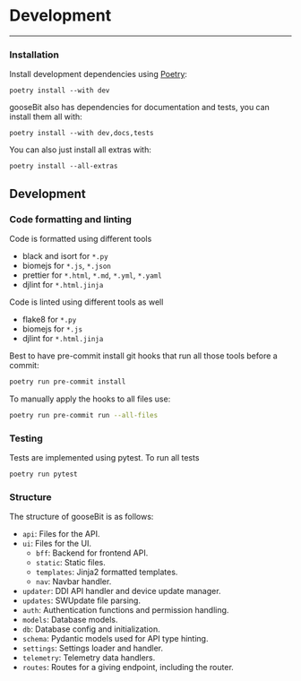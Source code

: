 # Development

---

### Installation

Install development dependencies using [Poetry](https://python-poetry.org/):

```shell
poetry install --with dev
```

gooseBit also has dependencies for documentation and tests, you can install them all with:

```shell
poetry install --with dev,docs,tests
```

You can also just install all extras with:

```shell
poetry install --all-extras
```

## Development

### Code formatting and linting

Code is formatted using different tools

- black and isort for `*.py`
- biomejs for `*.js`, `*.json`
- prettier for `*.html`, `*.md`, `*.yml`, `*.yaml`
- djlint for `*.html.jinja`

Code is linted using different tools as well

- flake8 for `*.py`
- biomejs for `*.js`
- djlint for `*.html.jinja`

Best to have pre-commit install git hooks that run all those tools before a commit:

```bash
poetry run pre-commit install
```

To manually apply the hooks to all files use:

```bash
poetry run pre-commit run --all-files
```

### Testing

Tests are implemented using pytest. To run all tests

```bash
poetry run pytest
```

### Structure

The structure of gooseBit is as follows:

- `api`: Files for the API.
- `ui`: Files for the UI.
    - `bff`: Backend for frontend API.
    - `static`: Static files.
    - `templates`: Jinja2 formatted templates.
    - `nav`: Navbar handler.
- `updater`: DDI API handler and device update manager.
- `updates`: SWUpdate file parsing.
- `auth`: Authentication functions and permission handling.
- `models`: Database models.
- `db`: Database config and initialization.
- `schema`: Pydantic models used for API type hinting.
- `settings`: Settings loader and handler.
- `telemetry`: Telemetry data handlers.
- `routes`: Routes for a giving endpoint, including the router.
